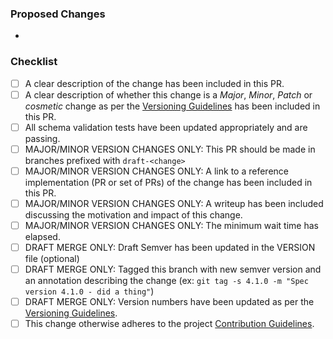 ### Proposed Changes

*

### Checklist

- [ ] A clear description of the change has been included in this PR.
- [ ] A clear description of whether this change is a _Major_, _Minor_, _Patch_ or _cosmetic_ change as per the [Versioning Guidelines](CONTRIBUTING.md#version-changes) has been included in this PR.
- [ ] All schema validation tests have been updated appropriately and are passing.
- [ ] MAJOR/MINOR VERSION CHANGES ONLY: This PR should be made in branches prefixed with `draft-<change>`
- [ ] MAJOR/MINOR VERSION CHANGES ONLY: A link to a reference implementation (PR or set of PRs) of the change has been included in this PR.
- [ ] MAJOR/MINOR VERSION CHANGES ONLY: A writeup has been included discussing the motivation and impact of this change.
- [ ] MAJOR/MINOR VERSION CHANGES ONLY: The minimum wait time has elapsed.
- [ ] DRAFT MERGE ONLY: Draft Semver has been updated in the VERSION file (optional)
- [ ] DRAFT MERGE ONLY: Tagged this branch with new semver version and an annotation describing the change (ex: `git tag -s 4.1.0 -m "Spec version 4.1.0 - did a thing"`)
- [ ] DRAFT MERGE ONLY: Version numbers have been updated as per the [Versioning Guidelines](CONTRIBUTING.md#version-changes).
- [ ] This change otherwise adheres to the project [Contribution Guidelines](CONTRIBUTING.md).
